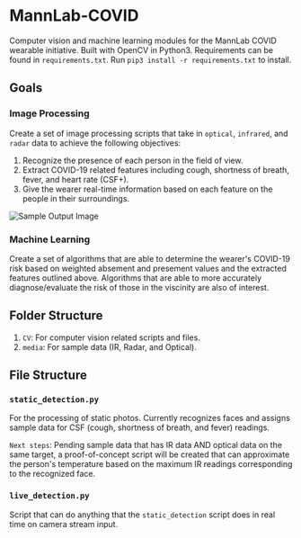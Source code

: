 # MannLab-COVID

Computer vision and machine learning modules for the MannLab COVID wearable initiative. Built with OpenCV in Python3.
Requirements can be found in `requirements.txt`. Run `pip3 install -r requirements.txt` to install.

## Goals

### Image Processing

Create a set of image processing scripts that take in `optical`, `infrared`, and `radar` data to achieve the following objectives:

1. Recognize the presence of each person in the field of view.
2. Extract COVID-19 related features including cough, shortness of breath, fever, and heart rate (CSF+).
3. Give the wearer real-time information based on each feature on the people in their surroundings.

![Sample Output Image](https://i.imgur.com/BMdLAFU.jpg)

### Machine Learning

Create a set of algorithms that are able to determine the wearer's COVID-19 risk based on weighted absement and presement values and the extracted features outlined above. Algorithms that are able to more accurately diagnose/evaluate the risk of those in the viscinity are also of interest.

## Folder Structure

1. `CV`: For computer vision related scripts and files.
2. `media`: For sample data (IR, Radar, and Optical).

## File Structure

### `static_detection.py`

For the processing of static photos. Currently recognizes faces and assigns sample data for CSF (cough, shortness of breath, and fever) readings. 

`Next steps`: Pending sample data that has IR data AND optical data on the same target, a proof-of-concept script will be created that can approximate the person's temperature based on the maximum IR readings corresponding to the recognized face.

### `live_detection.py`

Script that can do anything that the `static_detection` script does in real time on camera stream input.
